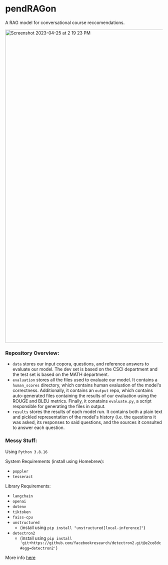 # pendRAGon

A RAG model for conversational course reccomendations.

<img width="1002" alt="Screenshot 2023-04-25 at 2 19 23 PM" src="https://user-images.githubusercontent.com/50077908/234376165-81912dfa-e2aa-43fb-9b58-a353a2d25117.png">

### Repository Overview:
- `data` stores our input copora, questions, and reference answers to evaluate our model. The dev set is based on the CSCI department and the test set is based on the MATH department. 
- `evaluation` stores all the files used to evaluate our model. It contains a `human_scores` directory, which contains human evaluation of the model's correctness. Additionally, it contains an `output` repo, which contains auto-generated files containing the results of our evaluation using the ROUGE and BLEU metrics. Finally, it conatains `evaluate.py`, a script responsible for generating the files in output.
- `results` stores the results of each model run. It contains both a plain text and pickled representation of the model's history (i.e. the questions it was asked, its responses to said questions, and the sources it consulted to answer each question.


### Messy Stuff:
Using `Python 3.8.16`

System Requirements (install using Homebrew):
- `poppler`
- `tesseract`

Library Requirements:
- `langchain`
- `openai`
- `dotenv`
- `tiktoken`
- `faiss-cpu`
- `unstructured` 
  - (install using `pip install "unstructured[local-inference]"`)
- `detectron2`
  - (install using `pip install 'git+https://github.com/facebookresearch/detectron2.git@e2ce8dc#egg=detectron2'`)


More info [here](https://python.langchain.com/en/latest/modules/indexes/document_loaders/examples/unstructured_file.html)
